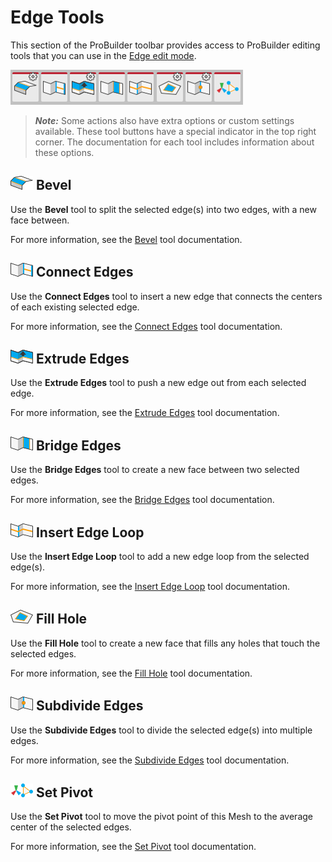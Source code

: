 # Edge Tools

This section of the ProBuilder toolbar provides access to ProBuilder editing tools that you can use in the [Edge edit mode](modes.md).

![Edge tools on the ProBuilder toolbar](images/tool_edges.png)

> ***Note:*** Some actions also have extra options or custom settings available. These tool buttons have a special indicator in the top right corner. The documentation for each tool includes information about these options.

## ![Bevel Edges icon](images/icons/Edge_Bevel.png) Bevel

Use the **Bevel** tool to split the selected edge(s) into two edges, with a new face between.

For more information, see the [Bevel](Edge_Bevel.md) tool documentation.

## ![Connect Edges icon](images/icons/Edge_Connect.png) Connect Edges

Use the **Connect Edges** tool to insert a new edge that connects the centers of each existing selected edge.

For more information, see the [Connect Edges](Edge_Connect.md) tool documentation.

## ![Extrude Edges icon](images/icons/Edge_Extrude.png) Extrude Edges

Use the **Extrude Edges** tool to push a new edge out from each selected edge.

For more information, see the [Extrude Edges](Edge_Extrude.md) tool documentation.

## ![Bridge Edges icon](images/icons/Edge_Bridge.png) Bridge Edges

Use the **Bridge Edges** tool to create a new face between two selected edges. 

For more information, see the [Bridge Edges](Edge_Bridge.md) tool documentation.

## ![Insert Edge Loop icon](images/icons/Edge_InsertLoop.png) Insert Edge Loop

Use the **Insert Edge Loop** tool to add a new edge loop from the selected edge(s). 

For more information, see the [Insert Edge Loop](Edge_InsertLoop.md) tool documentation.

## ![Fill Hole icon](images/icons/FillHole.png) Fill Hole

Use the **Fill Hole** tool to create a new face that fills any holes that touch the selected edges.

For more information, see the [Fill Hole](Edge_FillHole.md) tool documentation.

## ![Subdivide Edge icon](images/icons/Edge_Subdivide.png) Subdivide Edges

Use the **Subdivide Edges** tool to divide the selected edge(s) into multiple edges. 

For more information, see the [Subdivide Edges](Edge_Subdivide.md) tool documentation.

## ![Set Pivot icon](images/icons/SetPivot.png) Set Pivot

Use the **Set Pivot** tool to move the pivot point of this Mesh to the average center of the selected edges.

For more information, see the [Set Pivot](Edge_SetPivot.md) tool documentation.


